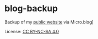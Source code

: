# blog-backup

Backup of my [public website](https://markstoneman.com) via Micro.blog]

License: [CC BY-NC-SA 4.0](https://creativecommons.org/licenses/by-nc-sa/4.0/)

